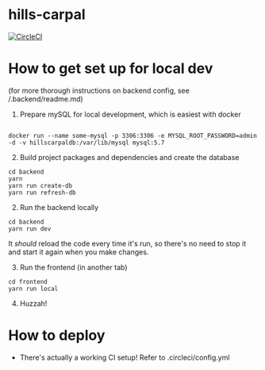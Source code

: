# hills-carpal

[![CircleCI](https://circleci.com/gh/RHoKAustralia/hills-carpal.svg?style=svg)](https://circleci.com/gh/RHoKAustralia/hills-carpal)

# How to get set up for local dev
(for more thorough instructions on backend config, see /.backend/readme.md)
1. Prepare mySQL for local development, which is easiest with docker
```

docker run --name some-mysql -p 3306:3306 -e MYSQL_ROOT_PASSWORD=admin -d -v hillscarpaldb:/var/lib/mysql mysql:5.7
```

2. Build project packages and dependencies and create the database
```
cd backend
yarn
yarn run create-db
yarn run refresh-db
```

2. Run the backend locally
```
cd backend
yarn run dev
```

It _should_ reload the code every time it's run, so there's no need to stop it and start it again when you make changes.

3. Run the frontend (in another tab)
```
cd frontend
yarn run local
```

4. Huzzah!

# How to deploy
- There's actually a working CI setup! Refer to .circleci/config.yml



